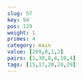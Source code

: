 ```yaml
---
slug: 57
key: 94
pos: 129
weight: 1
primes: 4
category: main
value: [269,0,1,2]
pairs: [1,30,8,4,10,4]
tags: [15,17,20,24,29]
---
```

